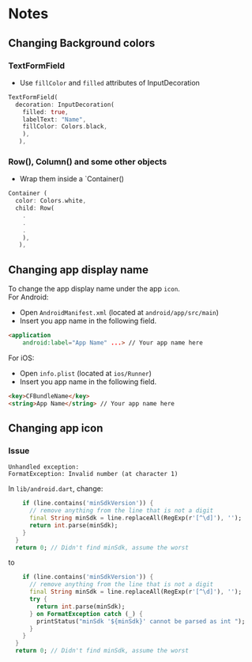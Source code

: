 # Notes

## Changing Background colors
### TextFormField
* Use `fillColor` and `filled` attributes of InputDecoration
```dart
TextFormField(
  decoration: InputDecoration(
    filled: true,
    labelText: "Name",
    fillColor: Colors.black,
    ),
   ),
```

### Row(), Column() and some other objects
* Wrap them inside a `Container()
```dart
Container (
  color: Colors.white,
  child: Row(
    .
    .
    .
    ),
   ),
```

## Changing app display name
To change the app display name under the app `icon`. \
For Android:
* Open `AndroidManifest.xml` (located at `android/app/src/main`)
* Insert you app name in the following field.
```html
<application
    android:label="App Name" ...> // Your app name here
```

For iOS:
* Open `info.plist` (located at `ios/Runner`)
* Insert you app name in the following field.
```html
<key>CFBundleName</key>
<string>App Name</string> // Your app name here
```

## Changing app icon


### Issue
```
Unhandled exception:
FormatException: Invalid number (at character 1)
```

In `lib/android.dart`, change:
```dart
    if (line.contains('minSdkVersion')) {
      // remove anything from the line that is not a digit
      final String minSdk = line.replaceAll(RegExp(r'[^\d]'), '');
      return int.parse(minSdk);
    }
  }
  return 0; // Didn't find minSdk, assume the worst
```

to

```dart
    if (line.contains('minSdkVersion')) {
      // remove anything from the line that is not a digit
      final String minSdk = line.replaceAll(RegExp(r'[^\d]'), '');
      try {
        return int.parse(minSdk);
      } on FormatException catch (_) {
        printStatus("minSdk '${minSdk}' cannot be parsed as int ");
      }
    }
  }
  return 0; // Didn't find minSdk, assume the worst
```
